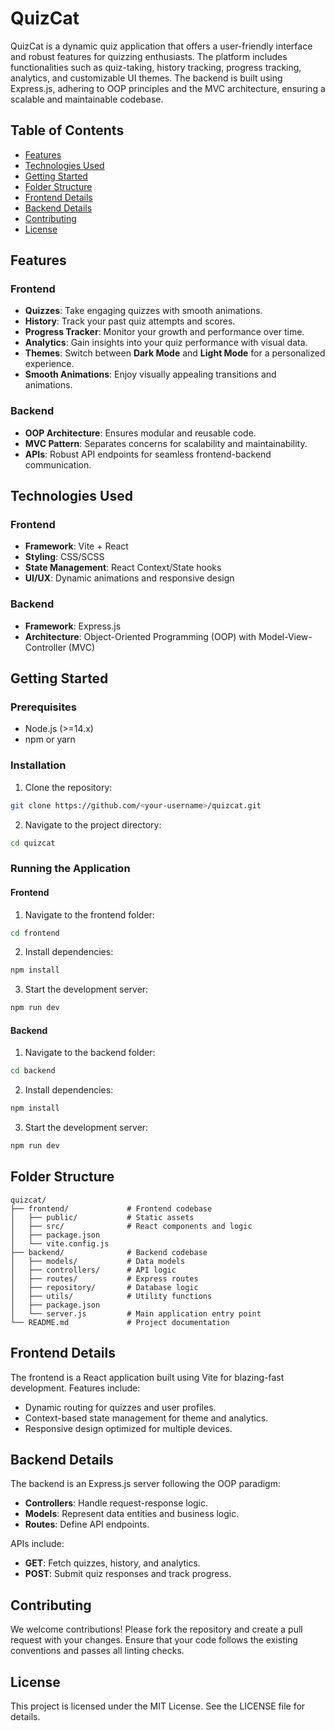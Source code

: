 # QuizCat

QuizCat is a dynamic quiz application that offers a user-friendly interface and robust features for quizzing enthusiasts. The platform includes functionalities such as quiz-taking, history tracking, progress tracking, analytics, and customizable UI themes. The backend is built using Express.js, adhering to OOP principles and the MVC architecture, ensuring a scalable and maintainable codebase.

## Table of Contents
* [Features](#features)
* [Technologies Used](#technologies-used)
* [Getting Started](#getting-started)
* [Folder Structure](#folder-structure)
* [Frontend Details](#frontend-details)
* [Backend Details](#backend-details)
* [Contributing](#contributing)
* [License](#license)

## Features

### Frontend
* **Quizzes**: Take engaging quizzes with smooth animations.
* **History**: Track your past quiz attempts and scores.
* **Progress Tracker**: Monitor your growth and performance over time.
* **Analytics**: Gain insights into your quiz performance with visual data.
* **Themes**: Switch between **Dark Mode** and **Light Mode** for a personalized experience.
* **Smooth Animations**: Enjoy visually appealing transitions and animations.

### Backend
* **OOP Architecture**: Ensures modular and reusable code.
* **MVC Pattern**: Separates concerns for scalability and maintainability.
* **APIs**: Robust API endpoints for seamless frontend-backend communication.

## Technologies Used

### Frontend
* **Framework**: Vite + React
* **Styling**: CSS/SCSS
* **State Management**: React Context/State hooks
* **UI/UX**: Dynamic animations and responsive design

### Backend
* **Framework**: Express.js
* **Architecture**: Object-Oriented Programming (OOP) with Model-View-Controller (MVC)

## Getting Started

### Prerequisites
* Node.js (>=14.x)
* npm or yarn

### Installation
1. Clone the repository:
```bash
git clone https://github.com/<your-username>/quizcat.git
```

2. Navigate to the project directory:
```bash
cd quizcat
```

### Running the Application

#### Frontend
1. Navigate to the frontend folder:
```bash
cd frontend
```

2. Install dependencies:
```bash
npm install
```

3. Start the development server:
```bash
npm run dev
```

#### Backend
1. Navigate to the backend folder:
```bash
cd backend
```

2. Install dependencies:
```bash
npm install
```

3. Start the development server:
```bash
npm run dev
```

## Folder Structure
```
quizcat/
├── frontend/             # Frontend codebase
│   ├── public/           # Static assets
│   ├── src/              # React components and logic
│   ├── package.json
│   └── vite.config.js
├── backend/              # Backend codebase
│   ├── models/           # Data models
│   ├── controllers/      # API logic
│   ├── routes/           # Express routes
│   ├── repository/       # Database logic
│   ├── utils/            # Utility functions
│   ├── package.json
│   └── server.js         # Main application entry point
└── README.md             # Project documentation
```

## Frontend Details
The frontend is a React application built using Vite for blazing-fast development. Features include:
* Dynamic routing for quizzes and user profiles.
* Context-based state management for theme and analytics.
* Responsive design optimized for multiple devices.

## Backend Details
The backend is an Express.js server following the OOP paradigm:
* **Controllers**: Handle request-response logic.
* **Models**: Represent data entities and business logic.
* **Routes**: Define API endpoints.

APIs include:
* **GET**: Fetch quizzes, history, and analytics.
* **POST**: Submit quiz responses and track progress.

## Contributing
We welcome contributions! Please fork the repository and create a pull request with your changes. Ensure that your code follows the existing conventions and passes all linting checks.

## License
This project is licensed under the MIT License. See the LICENSE file for details.
